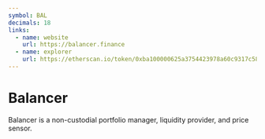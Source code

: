 ```yaml
---
symbol: BAL
decimals: 18
links:
  - name: website
    url: https://balancer.finance
  - name: explorer
    url: https://etherscan.io/token/0xba100000625a3754423978a60c9317c58a424e3D
---
```


# Balancer

Balancer is a non-custodial portfolio manager, liquidity provider, and price sensor.
